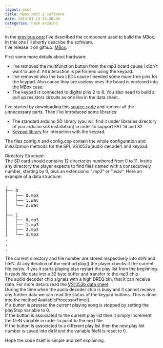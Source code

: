 ```yaml
---
layout: post
title: MBox part 2 Software
date: 2014-01-13 23:30:00
categories: hack arduino
---
```


In the [previous post](http://arons.github.io/hack/arduino/2014/01/10/mbox-01.html)
I've described the component used to build the MBox.   
In this one I'll shortly describe the software.      
I've release it on github: [MBox](https://github.com/arons/MBox).   


First some more details about hardware:
 
+ I've removed the multifunction button from the mp3 board cause I didn't want to use it. All interaction is performed using the keypad.
+ I've removed also the two LEDs cause I needed some more free pins for the keypad. Also cause they are useless ones the board is enclosed into the MBox case.
+ The keypad is connected to digital pins 2 to 8. You also need to build a pull up resistors circuits as one like in the data sheet. 

I've started by downloading this [source code](http://elecfreaks.com/store/download/datasheet/shield/mp3shield/MusicShieldNewSDLib.zip) 
and remove all the unnecessary parts. 
Than I've introduced some libraries:

+ The standard arduino SD library (you will find it under libraries directory of you arduino sdk installation) in order to support FAT 16 and 32.
+ [Keypad library](http://playground.arduino.cc/Code/Keypad) for interaction with the keypad.  

The files config.h and config.cpp contain the whole configuration and initialization methods for the SPI, VS1053b(audio decoder) and keypad.

Directory Structure:   
The SD card should contains 12 directories numbered from 0 to 11. 
Inside any directory the player expects to find files named with a consecutively number, starting by 0, plus an extensions: ".mp3" or ".wav".
Here an example of a data structure:
<pre>
.
├── 0
|   ├── 0.mp3
|   ├── 1.wav
|   └── 2.wav
|
├── 1
|   ├── 0.mp3
|   ├── 1.mp3
|   ├── 2.mp3
|   └── 3.mp3
.
.
.
</pre> 

The current directory and file number are stored respectively into dirN and fileN.
At any iteration of the method play() the player checks if the current file exists. If yes it starts playing else restart the play list from the beginning.   
It reads file data into a 32 byte buffer and transfer to the mp3 chip.  
The audio decoder chip signals with a high DREQ pin, that it can receive data. For more details read the [VS1053b data sheet](https://www.sparkfun.com/datasheets/Components/SMD/vs1053.pdf)     
During the time when the audio decoder chip is busy and it cannot receive any further data we can read the status of the keypad buttons.
This is done into the method AvailableProcessorTime().    
If a button is pressed the current playing song is stopped by setting the playStop variable to 0.   
If the button is associated to the current play list then it simply increment the fileN variable in order to point to the next file.      
If the button is associated to a different play list then the new play list number is saved into dirN and the variable fileN is reset to 0.
 
Hope the code itself is simple and self explaining.




